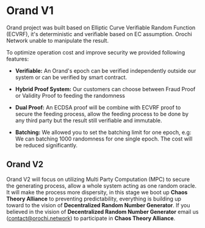 # Orand V1

Orand project was built based on Elliptic Curve Verifiable Random Function (ECVRF), it's deterministic and verifiable based on EC assumption. Orochi Network unable to manipulate the result.

To optimize operation cost and improve security we provided following features:

- **Verifiable:** An Orand's epoch can be verified independently outside our system or can be verified by smart contract.

- **Hybrid Proof System:** Our customers can choose between Fraud Proof or Validity Proof to feeding the randomness

- **Dual Proof:** An ECDSA proof will be combine with ECVRF proof to secure the feeding process, allow the feeding process to be done by any third party but the result still verifiable and immutable.

- **Batching:** We allowed you to set the batching limit for one epoch, e.g: We can batching 1000 randomness for one single epoch. The cost will be reduced significantly.

## Orand V2

Orand V2 will focus on utilizing Multi Party Computation (MPC) to secure the generating process, allow a whole system acting as one random oracle. It will make the process more dispersity, in this stage we boot up **Chaos Theory Alliance** to preventing predictability, everything is building up toward to the vision of **Decentralized Random Number Generator**. If you believed in the vision of **Decentralized Random Number Generator** email us ([contact@orochi.network](contact@orochi.network)) to participate in **Chaos Theory Alliance**.
